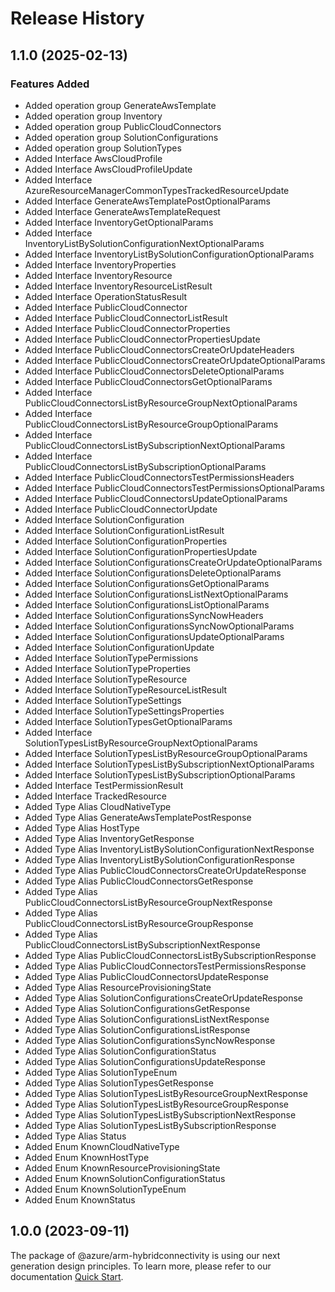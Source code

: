 # Release History
    
## 1.1.0 (2025-02-13)
    
### Features Added

  - Added operation group GenerateAwsTemplate
  - Added operation group Inventory
  - Added operation group PublicCloudConnectors
  - Added operation group SolutionConfigurations
  - Added operation group SolutionTypes
  - Added Interface AwsCloudProfile
  - Added Interface AwsCloudProfileUpdate
  - Added Interface AzureResourceManagerCommonTypesTrackedResourceUpdate
  - Added Interface GenerateAwsTemplatePostOptionalParams
  - Added Interface GenerateAwsTemplateRequest
  - Added Interface InventoryGetOptionalParams
  - Added Interface InventoryListBySolutionConfigurationNextOptionalParams
  - Added Interface InventoryListBySolutionConfigurationOptionalParams
  - Added Interface InventoryProperties
  - Added Interface InventoryResource
  - Added Interface InventoryResourceListResult
  - Added Interface OperationStatusResult
  - Added Interface PublicCloudConnector
  - Added Interface PublicCloudConnectorListResult
  - Added Interface PublicCloudConnectorProperties
  - Added Interface PublicCloudConnectorPropertiesUpdate
  - Added Interface PublicCloudConnectorsCreateOrUpdateHeaders
  - Added Interface PublicCloudConnectorsCreateOrUpdateOptionalParams
  - Added Interface PublicCloudConnectorsDeleteOptionalParams
  - Added Interface PublicCloudConnectorsGetOptionalParams
  - Added Interface PublicCloudConnectorsListByResourceGroupNextOptionalParams
  - Added Interface PublicCloudConnectorsListByResourceGroupOptionalParams
  - Added Interface PublicCloudConnectorsListBySubscriptionNextOptionalParams
  - Added Interface PublicCloudConnectorsListBySubscriptionOptionalParams
  - Added Interface PublicCloudConnectorsTestPermissionsHeaders
  - Added Interface PublicCloudConnectorsTestPermissionsOptionalParams
  - Added Interface PublicCloudConnectorsUpdateOptionalParams
  - Added Interface PublicCloudConnectorUpdate
  - Added Interface SolutionConfiguration
  - Added Interface SolutionConfigurationListResult
  - Added Interface SolutionConfigurationProperties
  - Added Interface SolutionConfigurationPropertiesUpdate
  - Added Interface SolutionConfigurationsCreateOrUpdateOptionalParams
  - Added Interface SolutionConfigurationsDeleteOptionalParams
  - Added Interface SolutionConfigurationsGetOptionalParams
  - Added Interface SolutionConfigurationsListNextOptionalParams
  - Added Interface SolutionConfigurationsListOptionalParams
  - Added Interface SolutionConfigurationsSyncNowHeaders
  - Added Interface SolutionConfigurationsSyncNowOptionalParams
  - Added Interface SolutionConfigurationsUpdateOptionalParams
  - Added Interface SolutionConfigurationUpdate
  - Added Interface SolutionTypePermissions
  - Added Interface SolutionTypeProperties
  - Added Interface SolutionTypeResource
  - Added Interface SolutionTypeResourceListResult
  - Added Interface SolutionTypeSettings
  - Added Interface SolutionTypeSettingsProperties
  - Added Interface SolutionTypesGetOptionalParams
  - Added Interface SolutionTypesListByResourceGroupNextOptionalParams
  - Added Interface SolutionTypesListByResourceGroupOptionalParams
  - Added Interface SolutionTypesListBySubscriptionNextOptionalParams
  - Added Interface SolutionTypesListBySubscriptionOptionalParams
  - Added Interface TestPermissionResult
  - Added Interface TrackedResource
  - Added Type Alias CloudNativeType
  - Added Type Alias GenerateAwsTemplatePostResponse
  - Added Type Alias HostType
  - Added Type Alias InventoryGetResponse
  - Added Type Alias InventoryListBySolutionConfigurationNextResponse
  - Added Type Alias InventoryListBySolutionConfigurationResponse
  - Added Type Alias PublicCloudConnectorsCreateOrUpdateResponse
  - Added Type Alias PublicCloudConnectorsGetResponse
  - Added Type Alias PublicCloudConnectorsListByResourceGroupNextResponse
  - Added Type Alias PublicCloudConnectorsListByResourceGroupResponse
  - Added Type Alias PublicCloudConnectorsListBySubscriptionNextResponse
  - Added Type Alias PublicCloudConnectorsListBySubscriptionResponse
  - Added Type Alias PublicCloudConnectorsTestPermissionsResponse
  - Added Type Alias PublicCloudConnectorsUpdateResponse
  - Added Type Alias ResourceProvisioningState
  - Added Type Alias SolutionConfigurationsCreateOrUpdateResponse
  - Added Type Alias SolutionConfigurationsGetResponse
  - Added Type Alias SolutionConfigurationsListNextResponse
  - Added Type Alias SolutionConfigurationsListResponse
  - Added Type Alias SolutionConfigurationsSyncNowResponse
  - Added Type Alias SolutionConfigurationStatus
  - Added Type Alias SolutionConfigurationsUpdateResponse
  - Added Type Alias SolutionTypeEnum
  - Added Type Alias SolutionTypesGetResponse
  - Added Type Alias SolutionTypesListByResourceGroupNextResponse
  - Added Type Alias SolutionTypesListByResourceGroupResponse
  - Added Type Alias SolutionTypesListBySubscriptionNextResponse
  - Added Type Alias SolutionTypesListBySubscriptionResponse
  - Added Type Alias Status
  - Added Enum KnownCloudNativeType
  - Added Enum KnownHostType
  - Added Enum KnownResourceProvisioningState
  - Added Enum KnownSolutionConfigurationStatus
  - Added Enum KnownSolutionTypeEnum
  - Added Enum KnownStatus
    
    
## 1.0.0 (2023-09-11)

The package of @azure/arm-hybridconnectivity is using our next generation design principles. To learn more, please refer to our documentation [Quick Start](https://aka.ms/azsdk/js/mgmt/quickstart).

